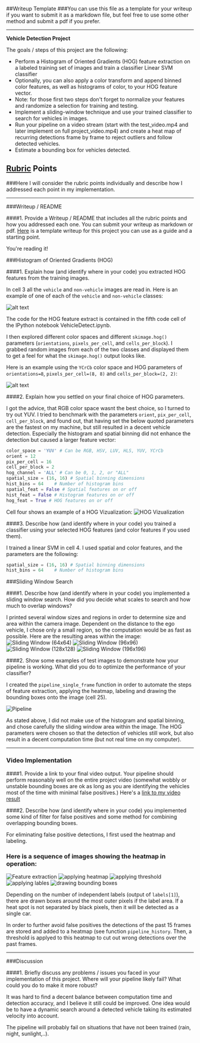 ##Writeup Template
###You can use this file as a template for your writeup if you want to submit it as a markdown file, but feel free to use some other method and submit a pdf if you prefer.

---

**Vehicle Detection Project**

The goals / steps of this project are the following:

* Perform a Histogram of Oriented Gradients (HOG) feature extraction on a labeled training set of images and train a classifier Linear SVM classifier
* Optionally, you can also apply a color transform and append binned color features, as well as histograms of color, to your HOG feature vector. 
* Note: for those first two steps don't forget to normalize your features and randomize a selection for training and testing.
* Implement a sliding-window technique and use your trained classifier to search for vehicles in images.
* Run your pipeline on a video stream (start with the test_video.mp4 and later implement on full project_video.mp4) and create a heat map of recurring detections frame by frame to reject outliers and follow detected vehicles.
* Estimate a bounding box for vehicles detected.

[//]: # (Image References)
[image1]: ./examples/car_not_car.png
[image2]: ./examples/HOG_example.jpg
[image3]: ./sliding_window_search.PNG
[image4]: ./examples/sliding_window.jpg
[image5]: ./examples/bboxes_and_heat.png
[image6]: ./examples/labels_map.png
[image7]: ./examples/output_bboxes.png
[image8]: ./output_images/hog_viz.PNG
[image9]: ./output_images/sliding_window_64.png
[image10]: ./output_images/sliding_window_96.png
[image11]: ./output_images/sliding_window_128.png
[image12]: ./output_images/sliding_window_196.png
[image13]: ./output_images/pipeline_single_frame.PNG
[image14]: ./output_images/heatmap_1.PNG
[image15]: ./output_images/heatmap_2.PNG
[image16]: ./output_images/heatmap_3.PNG
[image17]: ./output_images/heatmap_4.PNG
[image18]: ./output_images/heatmap_5.PNG


[video1]: ./project_video_out_cs.mp4

## [Rubric](https://review.udacity.com/#!/rubrics/513/view) Points
###Here I will consider the rubric points individually and describe how I addressed each point in my implementation.  

---
###Writeup / README

####1. Provide a Writeup / README that includes all the rubric points and how you addressed each one.  You can submit your writeup as markdown or pdf.  [Here](https://github.com/udacity/CarND-Vehicle-Detection/blob/master/writeup_template.md) is a template writeup for this project you can use as a guide and a starting point.  

You're reading it!

###Histogram of Oriented Gradients (HOG)

####1. Explain how (and identify where in your code) you extracted HOG features from the training images.

In cell 3 all the `vehicle` and `non-vehicle` images are read in.  Here is an example of one of each of the `vehicle` and `non-vehicle` classes:

![alt text][image1]

The code for the HOG feature extract is contained in the fifth code cell of the IPython notebook VehicleDetect.ipynb.



I then explored different color spaces and different `skimage.hog()` parameters (`orientations`, `pixels_per_cell`, and `cells_per_block`).  I grabbed random images from each of the two classes and displayed them to get a feel for what the `skimage.hog()` output looks like.

Here is an example using the `YCrCb` color space and HOG parameters of `orientations=8`, `pixels_per_cell=(8, 8)` and `cells_per_block=(2, 2)`:


![alt text][image2]

####2. Explain how you settled on your final choice of HOG parameters.

I got the advice, that RGB color space wasnt the best choice, so I turned to try out YUV. I tried to benchmark with the parameters `orient`, `pix_per_cell`, `cell_per_block`, and found out, that having set the below quoted parameters are the fastest on my machine, but still resulted in a decent vehicle detection. Especially the histogram and spatial binning did not enhance the detection but caused a larger feature vector:


```python
color_space = 'YUV' # Can be RGB, HSV, LUV, HLS, YUV, YCrCb
orient = 12
pix_per_cell = 16
cell_per_block = 2
hog_channel = 'ALL' # Can be 0, 1, 2, or "ALL"
spatial_size = (16, 16) # Spatial binning dimensions
hist_bins = 64    # Number of histogram bins
spatial_feat = False # Spatial features on or off
hist_feat = False # Histogram features on or off
hog_feat = True # HOG features on or off
```

Cell four shows an example of a HOG Vizualization:
![HOG Vizualization][image8]


####3. Describe how (and identify where in your code) you trained a classifier using your selected HOG features (and color features if you used them).

I trained a linear SVM in cell 4. I used spatial and color features, and the parameters are the following:
```python
spatial_size = (16, 16) # Spatial binning dimensions
hist_bins = 64    # Number of histogram bins
```

###Sliding Window Search

####1. Describe how (and identify where in your code) you implemented a sliding window search.  How did you decide what scales to search and how much to overlap windows?

I printed several window sizes and regions in order to determine size and area within the camera image. Dependent on the distance to the ego vehicle, I chose only a small region, so the computation would be as fast as possible. Here are the resulting areas within the image:
![Sliding Window (64x64)][image9]
![Sliding Window (96x96)][image10]
![Sliding Window (128x128)][image11]
![Sliding Window (196x196)][image12]


####2. Show some examples of test images to demonstrate how your pipeline is working.  What did you do to optimize the performance of your classifier?

I created the `pipeline_single_frame` function in order to automate the steps of feature extraction, applying the heatmap, labeling and drawing the bounding boxes onto the image (cell 25).

![Pipeline][image13]

As stated above, I did not make use of the histogram and spatial binning, and chose carefully the sliding window area within the image. The HOG parameters were chosen so that the detection of vehicles still work, but also result in a decent computation time (but not real time on my computer).


---

### Video Implementation

####1. Provide a link to your final video output.  Your pipeline should perform reasonably well on the entire project video (somewhat wobbly or unstable bounding boxes are ok as long as you are identifying the vehicles most of the time with minimal false positives.)
Here's a [link to my video result](./project_video_out_cs.mp4)


####2. Describe how (and identify where in your code) you implemented some kind of filter for false positives and some method for combining overlapping bounding boxes.

For eliminating false positive detections, I first used the heatmap and labeling.

### Here is a sequence of images showing the heatmap in operation:

![Feature extraction][image14]
![applying heatmap][image15]
![applying threshold][image16]
![applying lables][image17]
![drawing bounding boxes][image18]

Depending on the number of independent labels (output of `labels[1]`), there are drawn boxes around the most outer pixels if the label area. If a heat spot is not separated by black pixels, then it will be detected as a single car.


In order to further avoid false positives the detections of the past 15 frames are stored and added to a heatmap (see function `pipeline_history`. Then, a threshold is applyed to this heatmap to cut out wrong detections over the past frames.


---

###Discussion

####1. Briefly discuss any problems / issues you faced in your implementation of this project.  Where will your pipeline likely fail?  What could you do to make it more robust?

It was hard to find a decent balance between computation time and detection accuracy, and I believe it still could be improved. One idea would be to have a dynamic search around a detected vehicle taking its estimated velocity into account.

The pipeline will probably fail on situations that have not been trained (rain, night, sunlight,..).


